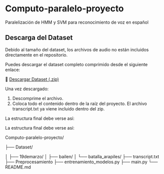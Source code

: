 # Computo-paralelo-proyecto
Paralelización de HMM y SVM para reconocimiento de voz en español

## Descarga del Dataset

Debido al tamaño del dataset, los archivos de audio no están incluidos directamente en el repositorio.

Puedes descargar el dataset completo comprimido desde el siguiente enlace:

🔗 [Descargar Dataset (.zip)](https://drive.google.com/file/d/1yGzDw05H-nLmsXeLVS2pXTa3YicX9vOl/view?usp=drive_link)

Una vez descargado:

1. Descomprime el archivo.
2. Coloca todo el contenido dentro de la raíz del proyecto.
   El archivo transcript.txt ya viene incluido dentro del zip.

La estructura final debe verse así:

La estructura final debe verse así:


Computo-paralelo-proyecto/

├── Dataset/

│ ├── 19demarzo/
│ ├── bailen/
│ └── batalla_arapiles/
├── transcript.txt
├── Preprocesamiento
├── entrenamiento_modelos.py
├── main.py
└── README.md
